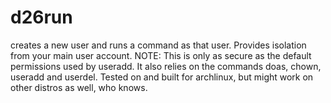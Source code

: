# d26run
creates a new user and runs a command as that user. Provides isolation from your main user account. NOTE: This is only as secure as the default permissions used by useradd. It also relies on the commands doas, chown, useradd and userdel. Tested on and built for archlinux, but might work on other distros as well, who knows.
